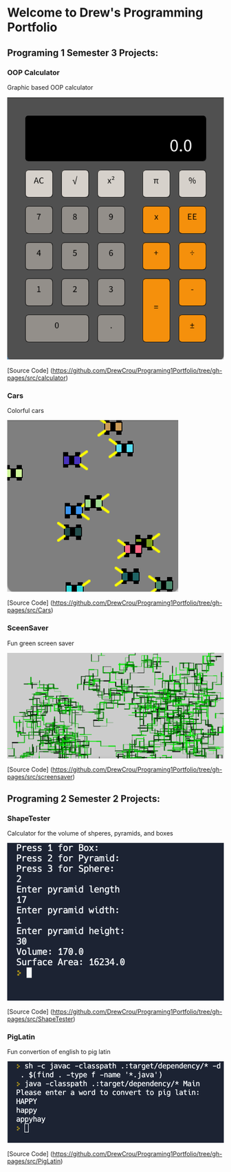 # Welcome to Drew's Programming Portfolio

## Programing 1 Semester 3 Projects:

### OOP Calculator
Graphic based OOP calculator

![Running Calculator](https://github.com/DrewCrou/Programing1Portfolio/blob/gh-pages/images/calc.png?raw=true)

[Source Code] (https://github.com/DrewCrou/Programing1Portfolio/tree/gh-pages/src/calculator)

### Cars
Colorful cars

![Cars](https://github.com/DrewCrou/Programing1Portfolio/blob/gh-pages/images/cars.png?raw=true)

[Source Code] (https://github.com/DrewCrou/Programing1Portfolio/tree/gh-pages/src/Cars)

### SceenSaver
Fun green screen saver

![Screen Saver](https://github.com/DrewCrou/Programing1Portfolio/blob/gh-pages/images/screensaver.png?raw=true)

[Source Code] (https://github.com/DrewCrou/Programing1Portfolio/tree/gh-pages/src/screensaver)

## Programing 2 Semester 2 Projects:

### ShapeTester
Calculator for the volume of shperes, pyramids, and boxes

![ShapeTester](https://github.com/DrewCrou/Programing1Portfolio/blob/gh-pages/images/ShapeTester.png?raw=true)

[Source Code] (https://github.com/DrewCrou/Programing1Portfolio/tree/gh-pages/src/ShapeTester)

### PigLatin
Fun convertion of english to pig latin

![PigLatin](https://github.com/DrewCrou/Programing1Portfolio/blob/gh-pages/images/PigLatin.png?raw=true)

[Source Code] (https://github.com/DrewCrou/Programing1Portfolio/tree/gh-pages/src/PigLatin)
